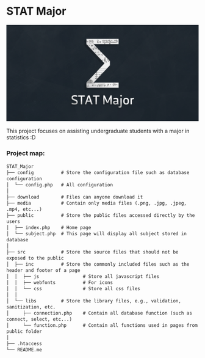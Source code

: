 STAT Major
============================

![Alt text](media/Banner.png "STAT Major")

This project focuses on assisting undergraduate students with a major in statistics  :D

### Project map:
    
    STAT_Major
    ├── config          # Store the configuration file such as database configuration
    │  └── config.php   # All configuration
    │
    ├── download        # Files can anyone download it 
    ├── media           # Contain only media files (.png, .jpg, .jpeg, .mp4, etc...)
    ├── public          # Store the public files accessed directly by the users
    │  ├── index.php    # Home page
    │  └── subject.php  # This page will display all subject stored in database 
    │
    ├── src             # Store the source files that should not be exposed to the public
    │  ├── inc          # Store the commonly included files such as the header and footer of a page
    │  │  ├── js                # Store all javascript files
    │  │  ├── webfonts          # For icons
    │  │  └── css               # Store all css files
    │  │
    │  └── libs         # Store the library files, e.g., validation, sanitization, etc.
    │     ├── connection.php    # Contain all database function (such as connect, select, etc...)
    │     └── function.php      # Contain all functions used in pages from public folder
    │
    ├── .htaccess
    └── README.me